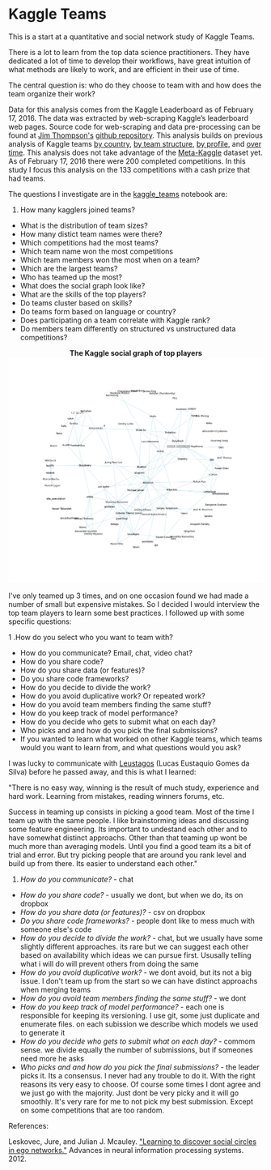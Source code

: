 Kaggle Teams
============

This is a start at a quantitative and social network study of Kaggle
Teams.

There is a lot to learn from the top data science practitioners.  They
have dedicated a lot of time to develop their workflows, have great
intuition of what methods are likely to work, and are efficient in
their use of time.

The central question is: who do they choose to team with and how does
the team organize their work?

Data for this analysis comes from the Kaggle Leaderboard as of
February 17, 2016. The data was extracted by web-scraping Kaggle’s
leaderboard web pages. Source code for web-scraping and data
pre-processing can be found at
[Jim Thompson's](https://github.com/jimthompson5802)
[github repository](https://github.com/jimthompson5802/kaggle-RScript). This
analysis builds on previous analysis of Kaggle teams
[by country](https://www.kaggle.com/jimthompson/introducing-kaggle-scripts/kaggle-competition-medal-count-analysis),
[by team structure](https://www.kaggle.com/jimthompson/introducing-kaggle-scripts/visualizing-kaggle-team-structures),
[by profile](http://notesofdabbler.github.io/201412_exploreKaggle/exploreKaggleUsers.html),
and
[over time](https://www.kaggle.com/jeffhebert/d/kaggle/meta-kaggle/kaggle-competitions-over-time).
This analysis does not take advantage of the
[Meta-Kaggle](https://www.kaggle.com/kaggle/meta-kaggle) dataset yet.
As of February 17, 2016 there were 200 completed competitions. In this
study I focus this analysis on the 133 competitions with a cash prize
that had teams.

The questions I investigate are in the [kaggle_teams](https://github.com/paulperry/kaggle/tree/master/kaggle-teams/kaggle_teams.ipynb) notebook are:

1. How many kagglers joined teams?
- What is the distribution of team sizes?
- How many distict team names were there?
- Which competitions had the most teams?
- Which team name won the most competitions
- Which team members won the most when on a team?
- Which are the largest teams?
- Who has teamed up the most?
- What does the social graph look like?
- What are the skills of the top players?
- Do teams cluster based on skills?
- Do teams form based on language or country?
- Does participating on a team correlate with Kaggle rank?
- Do members team differently on structured vs unstructured data competitions?

<p align="center"><b>The Kaggle social graph of top players</b><br>
<img src='kaggle_teams.png'>
</p>

I've only teamed up 3 times, and on one occasion found we had made a
number of small but expensive mistakes.  So I decided I would
interview the top team players to learn some best practices. I
followed up with some specific questions:

1 .How do you select who you want to team with?
- How do you communicate? Email, chat, video chat?
- How do you share code?
- How do you share data (or features)?
- Do you share code frameworks?
- How do you decide to divide the work?
- How do you avoid duplicative work? Or repeated work?
- How do you avoid team members finding the same stuff?
- How do you keep track of model performance?
- How do you decide who gets to submit what on each day?
- Who picks and and how do you pick the final submissions?
- If you wanted to learn what worked on other Kaggle teams, which
  teams would you want to learn from, and what questions would you
  ask?

I was lucky to communicate with <a
href='https://www.kaggle.com/leustagos'>Leustagos</a> (Lucas Eustaquio
Gomes da Silva) before he passed away, and this is what I learned:

"There is no easy way, winning is the result of much study, experience
and hard work. Learning from mistakes, reading winners forums, etc.

Success in teaming up consists in picking a good team. Most of the
time I team up with the same people. I like brainstorming ideas and
discussing some feature engineering. Its important to undestand each
other and to have somewhat distinct approachs. Other than that teaming
up wont be much more than averaging models. Until you find a good team
its a bit of trial and error. But try picking people that are around
you rank level and build up from there. Its easier to understand each
other."

1. *How do you communicate?* - chat
- *How do you share code?* - usually we dont, but when we do, its on dropbox
- *How do you share data (or features)?* - csv on dropbox
- *Do you share code frameworks?* - people dont like to mess much with someone else's code
- *How do you decide to divide the work?* - chat, but we usually have
  some slightly different approaches. its rare but we can suggest each
  other based on availability which ideas we can pursue
  first. Ususally telling what i will do will prevent others from doing the
  same
- *How do you avoid duplicative work?* - we dont avoid, but its not a
big issue. I don't team up from the start so we can have distinct
approachs when merging teams
- *How do you avoid team members finding the same stuff?* - we dont
- *How do you keep track of model performance?* - each one is
responsible for keeping its versioning. I use git, some just duplicate
and enumerate files. on each subission we describe which models we
used to generate it
- *How do you decide who gets to submit what on each day?* - commom
sense. we divide equally the number of submissions, but if someones
need more he asks
- *Who picks and and how do you pick the final submissions?* - the
leader picks it. Its a consensus. I never had any trouble to do
it. With the right reasons its very easy to choose. Of course some
times I dont agree and we just go with the majority. Just dont be very
picky and it will go smoothly.  It's very rare for me to not pick my
best submission. Except on some competitions that are too random.


References:

Leskovec, Jure, and Julian J. Mcauley. <a
href='http://papers.nips.cc/paper/4532-learning-to-discover-social-circles-in-ego-networks'>
"Learning to discover social circles in ego networks."</a> Advances in
neural information processing systems. 2012.
